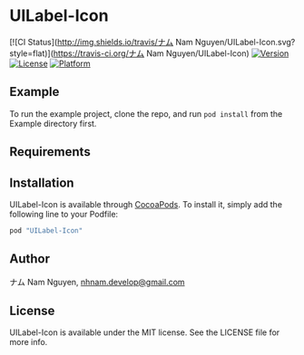 # UILabel-Icon

[![CI Status](http://img.shields.io/travis/ナム Nam Nguyen/UILabel-Icon.svg?style=flat)](https://travis-ci.org/ナム Nam Nguyen/UILabel-Icon)
[![Version](https://img.shields.io/cocoapods/v/UILabel-Icon.svg?style=flat)](http://cocoapods.org/pods/UILabel-Icon)
[![License](https://img.shields.io/cocoapods/l/UILabel-Icon.svg?style=flat)](http://cocoapods.org/pods/UILabel-Icon)
[![Platform](https://img.shields.io/cocoapods/p/UILabel-Icon.svg?style=flat)](http://cocoapods.org/pods/UILabel-Icon)

## Example

To run the example project, clone the repo, and run `pod install` from the Example directory first.

## Requirements

## Installation

UILabel-Icon is available through [CocoaPods](http://cocoapods.org). To install
it, simply add the following line to your Podfile:

```ruby
pod "UILabel-Icon"
```

## Author

ナム Nam Nguyen, nhnam.develop@gmail.com

## License

UILabel-Icon is available under the MIT license. See the LICENSE file for more info.
